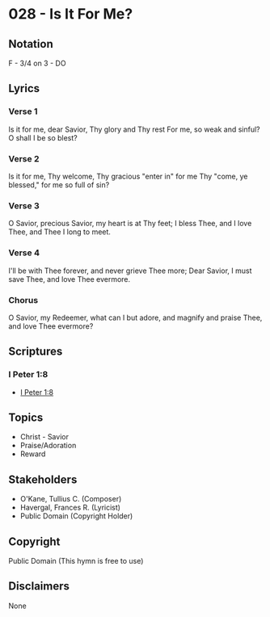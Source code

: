 # 028 - Is It For Me?

## Notation

F - 3/4 on 3 - DO

## Lyrics

### Verse 1

Is it for me, dear Savior, Thy glory and Thy rest For me, so weak and sinful? O shall I be so blest?

### Verse 2

Is it for me, Thy welcome, Thy gracious "enter in" for me Thy "come, ye blessed," for me so full of sin?

### Verse 3

O Savior, precious Savior, my heart is at Thy feet; I bless Thee, and I love Thee, and Thee I long to meet.

### Verse 4

I'll be with Thee forever, and never grieve Thee more; Dear Savior, I must save Thee, and love Thee evermore.

### Chorus

O Savior, my Redeemer, what can I but adore, and magnify and praise Thee, and love Thee evermore?


## Scriptures

### I Peter 1:8

- [I Peter 1:8](https://www.biblegateway.com/passage/?search=I%20Peter%201%3A8)


## Topics

- Christ - Savior
- Praise/Adoration
- Reward

## Stakeholders

- O'Kane, Tullius C. (Composer)
- Havergal, Frances R. (Lyricist)
- Public Domain (Copyright Holder)

## Copyright

Public Domain
(This hymn is free to use)

## Disclaimers

None

